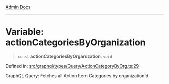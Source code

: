 [Admin Docs](/)

***

# Variable: actionCategoriesByOrganization

> `const` **actionCategoriesByOrganization**: `void`

Defined in: [src/graphql/types/Query/ActionCategoryByOrg.ts:29](https://github.com/Sourya07/talawa-api/blob/aac5f782223414da32542752c1be099f0b872196/src/graphql/types/Query/ActionCategoryByOrg.ts#L29)

GraphQL Query: Fetches all Action Item Categories by organizationId.

